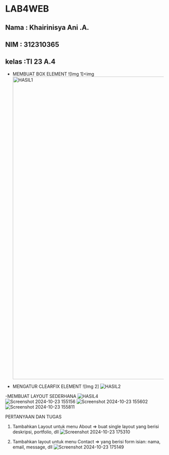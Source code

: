 # LAB4WEB
## Nama : Khairinisya Ani .A.
## NIM  : 312310365
## kelas :TI 23 A.4
- MEMBUAT BOX ELEMENT
![Img 1]<img <img width="959" alt="HASIL1" src="https://github.com/user-attachments/assets/2d36d9af-b6d2-4a1e-9d60-e00e9a1d32a1">

- MENGATUR CLEARFIX ELEMENT
![Img 2] ![HASIL2](https://github.com/user-attachments/assets/eed6393e-25c0-4e90-9e04-3a3135c92053)

-MEMBUAT LAYOUT SEDERHANA
![HASIL4](https://github.com/user-attachments/assets/74fbbfc5-8582-4f40-9bb6-063b3c41c7a6)
![Screenshot 2024-10-23 155156](https://github.com/user-attachments/assets/8fe9c69b-3174-47f6-a5e5-2a56b3fcb104)
![Screenshot 2024-10-23 155602](https://github.com/user-attachments/assets/fa7afc1b-55d4-4ac0-ad07-fbab3f0b3688)
![Screenshot 2024-10-23 155811](https://github.com/user-attachments/assets/a3505fc1-6cbe-4da0-90f0-766fe185901f)


PERTANYAAN DAN TUGAS
1. Tambahkan Layout untuk menu About => buat single layout yang berisi deskripsi, portfolio, dll
![Screenshot 2024-10-23 175310](https://github.com/user-attachments/assets/c60a6c12-dac3-4556-95a2-9a1f0484f6e4)

2. Tambahkan layout untuk menu Contact => yang berisi form isian: nama, email, message, dll
![Screenshot 2024-10-23 175149](https://github.com/user-attachments/assets/8134728f-e65a-4763-a61d-2750c6a2dd54)
